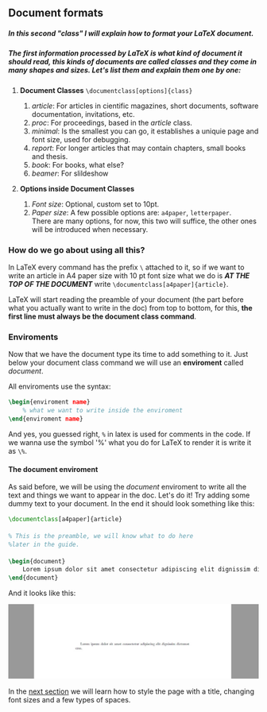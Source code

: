 ## Document formats

##### In this second "class" I will explain how to format your LaTeX document.

##### The first information processed by LaTeX is what kind of document it should read, this kinds of documents are called **classes** and they come in many shapes and sizes. Let's list them and explain them one by one:

1. **Document Classes** `\documentclass[options]{class}`

   1. _article_: For articles in cientific magazines, short documents, software documentation, invitations, etc.
   1. _proc_: For proceedings, based in the _article_ class.
   1. _minimal_: Is the smallest you can go, it establishes a uniquie page and font size, used for debugging.
   1. _report_: For longer articles that may contain chapters, small books and thesis.
   1. _book_: For books, what else?
   1. _beamer_: For slildeshow

1. **Options inside Document Classes**
   1. _Font size_: Optional, custom set to 10pt.
   1. _Paper size_: A few possible options are: `a4paper`, `letterpaper`.  
      There are many options, for now, this two will suffice, the other ones will be introduced when necessary.

### How do we go about using all this?

In LaTeX every command has the prefix `\` attached to it, so if we want to write an article in A4 paper size with 10 pt font size what we do is **_AT THE TOP OF THE DOCUMENT_** write `\documentclass[a4paper]{article}`.

LaTeX will start reading the preamble of your document (the part before what you actually want to write in the doc) from top to bottom, for this, **the first line must always be the document class command**.

### Enviroments

Now that we have the document type its time to add something to it. Just below your document class command we will use an **enviroment** called _document_.

All enviroments use the syntax:

```latex
\begin{enviroment name}
    % what we want to write inside the enviroment
\end{enviroment name}
```

And yes, you guessed right, `%` in latex is used for comments in the code. If we wanna use the symbol '%' what you do for LaTeX to render it is write it as `\%`.

#### The document enviroment

As said before, we will be using the _document_ enviroment to write all the text and things we want to appear in the doc. Let's do it! Try adding some dummy text to your document. In the end it should look something like this:

```latex
\documentclass[a4paper]{article}

% This is the preamble, we will know what to do here
%later in the guide.

\begin{document}
    Lorem ipsum dolor sit amet consectetur adipiscing elit dignissim dictumst eros.
\end{document}
```

And it looks like this:

<div align="center">
<img alt="example" src="../Assets/2-Document-Formats/Lorem.JPG">
</div>

In the [next section](https://github.com/Uklizdev/LaTeX-Guide/blob/master/Guide/3-%20Styling.md) we will learn how to style the page with a title, changing font sizes and a few types of spaces.
